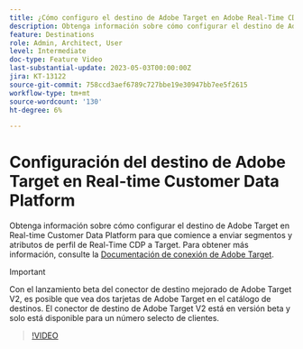 ```yaml
---
title: ¿Cómo configuro el destino de Adobe Target en Adobe Real-Time CDP?
description: Obtenga información sobre cómo configurar el destino de Adobe Target en Real-time Customer Data Platform para que comience a enviar segmentos y atributos de perfil de Real-Time CDP a Target.
feature: Destinations
role: Admin, Architect, User
level: Intermediate
doc-type: Feature Video
last-substantial-update: 2023-05-03T00:00:00Z
jira: KT-13122
source-git-commit: 758ccd3aef6789c727bbe19e30947bb7ee5f2615
workflow-type: tm+mt
source-wordcount: '130'
ht-degree: 6%

---
```


# Configuración del destino de Adobe Target en Real-time Customer Data Platform

Obtenga información sobre cómo configurar el destino de Adobe Target en Real-time Customer Data Platform para que comience a enviar segmentos y atributos de perfil de Real-Time CDP a Target. Para obtener más información, consulte la [Documentación de conexión de Adobe Target](https://experienceleague.adobe.com/docs/experience-platform/destinations/catalog/personalization/adobe-target-connection.html?lang=es).

>[!IMPORTANT]
>
>Con el lanzamiento beta del conector de destino mejorado de Adobe Target V2, es posible que vea dos tarjetas de Adobe Target en el catálogo de destinos. El conector de destino de Adobe Target V2 está en versión beta y solo está disponible para un número selecto de clientes.

>[!VIDEO](https://video.tv.adobe.com/v/3418799/?learn=on)
